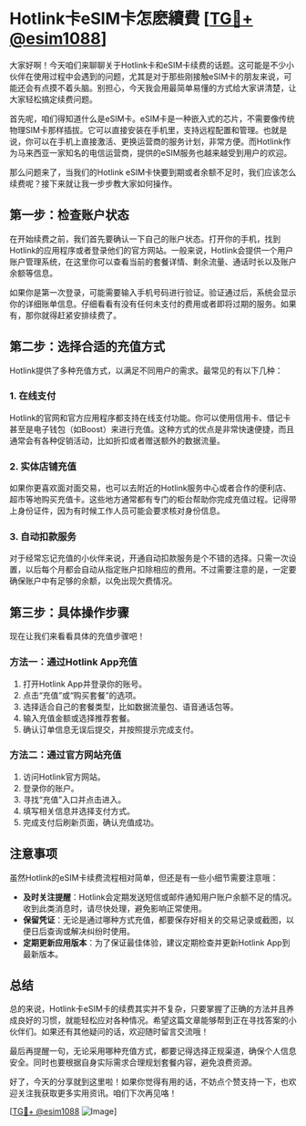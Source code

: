 # Hotlink卡eSIM卡怎麽續費 [[TG💪+ @esim1088](https://t.me/s/esim1088)]

大家好啊！今天咱们来聊聊关于Hotlink卡和eSIM卡续费的话题。这可能是不少小伙伴在使用过程中会遇到的问题，尤其是对于那些刚接触eSIM卡的朋友来说，可能还会有点摸不着头脑。别担心，今天我会用最简单易懂的方式给大家讲清楚，让大家轻松搞定续费问题。

首先呢，咱们得知道什么是eSIM卡。eSIM卡是一种嵌入式的芯片，不需要像传统物理SIM卡那样插拔。它可以直接安装在手机里，支持远程配置和管理。也就是说，你可以在手机上直接激活、更换运营商的服务计划，非常方便。而Hotlink作为马来西亚一家知名的电信运营商，提供的eSIM服务也越来越受到用户的欢迎。

那么问题来了，当我们的Hotlink eSIM卡快要到期或者余额不足时，我们应该怎么续费呢？接下来就让我一步步教大家如何操作。

## 第一步：检查账户状态

在开始续费之前，我们首先要确认一下自己的账户状态。打开你的手机，找到Hotlink的应用程序或者登录他们的官方网站。一般来说，Hotlink会提供一个用户账户管理系统，在这里你可以查看当前的套餐详情、剩余流量、通话时长以及账户余额等信息。

如果你是第一次登录，可能需要输入手机号码进行验证。验证通过后，系统会显示你的详细账单信息。仔细看看有没有任何未支付的费用或者即将过期的服务。如果有，那你就得赶紧安排续费了。

## 第二步：选择合适的充值方式

Hotlink提供了多种充值方式，以满足不同用户的需求。最常见的有以下几种：

### 1. 在线支付
Hotlink的官网和官方应用程序都支持在线支付功能。你可以使用信用卡、借记卡甚至是电子钱包（如Boost）来进行充值。这种方式的优点是非常快速便捷，而且通常会有各种促销活动，比如折扣或者赠送额外的数据流量。

### 2. 实体店铺充值
如果你更喜欢面对面交易，也可以去附近的Hotlink服务中心或者合作的便利店、超市等地购买充值卡。这些地方通常都有专门的柜台帮助你完成充值过程。记得带上身份证件，因为有时候工作人员可能会要求核对身份信息。

### 3. 自动扣款服务
对于经常忘记充值的小伙伴来说，开通自动扣款服务是个不错的选择。只需一次设置，以后每个月都会自动从指定账户扣除相应的费用。不过需要注意的是，一定要确保账户中有足够的余额，以免出现欠费情况。

## 第三步：具体操作步骤

现在让我们来看看具体的充值步骤吧！

### 方法一：通过Hotlink App充值
1. 打开Hotlink App并登录你的账号。
2. 点击“充值”或“购买套餐”的选项。
3. 选择适合自己的套餐类型，比如数据流量包、语音通话包等。
4. 输入充值金额或选择推荐套餐。
5. 确认订单信息无误后提交，并按照提示完成支付。

### 方法二：通过官方网站充值
1. 访问Hotlink官方网站。
2. 登录你的账户。
3. 寻找“充值”入口并点击进入。
4. 填写相关信息并选择支付方式。
5. 完成支付后刷新页面，确认充值成功。

## 注意事项

虽然Hotlink的eSIM卡续费流程相对简单，但还是有一些小细节需要注意哦：

- **及时关注提醒**：Hotlink会定期发送短信或邮件通知用户账户余额不足的情况。收到此类消息时，请尽快处理，避免影响正常使用。
- **保留凭证**：无论是通过哪种方式充值，都要保存好相关的交易记录或截图，以便日后查询或解决纠纷时使用。
- **定期更新应用版本**：为了保证最佳体验，建议定期检查并更新Hotlink App到最新版本。

## 总结

总的来说，Hotlink卡eSIM卡的续费其实并不复杂，只要掌握了正确的方法并且养成良好的习惯，就能轻松应对各种情况。希望这篇文章能够帮到正在寻找答案的小伙伴们。如果还有其他疑问的话，欢迎随时留言交流哦！

最后再提醒一句，无论采用哪种充值方式，都要记得选择正规渠道，确保个人信息安全。同时也要根据自身实际需求合理规划套餐内容，避免浪费资源。

好了，今天的分享就到这里啦！如果你觉得有用的话，不妨点个赞支持一下，也欢迎关注我获取更多实用资讯。咱们下次再见咯！

[[TG💪+ @esim1088](https://t.me/s/esim1088) ![Image](https://i.postimg.cc/4NQfJmqS/Snipaste-2025-05-13-00-14-12.png)]